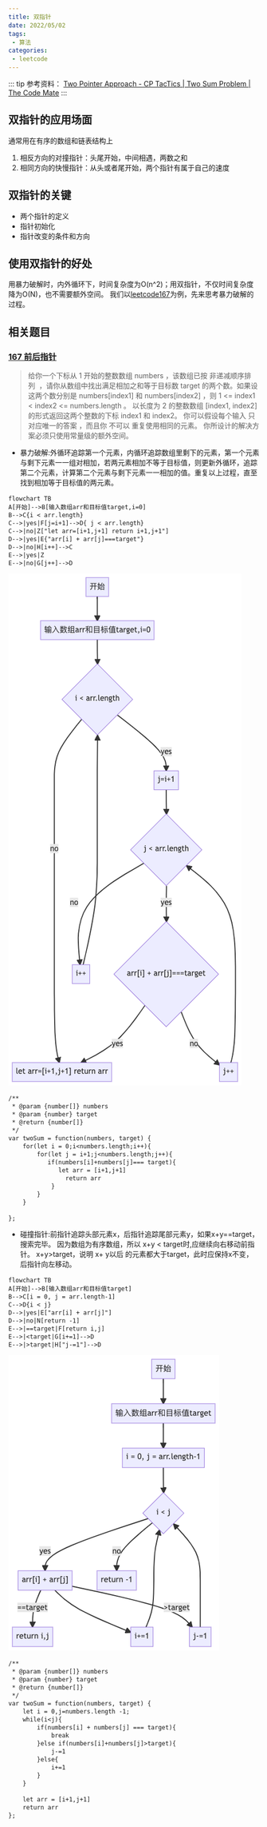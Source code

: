 ```yaml
---
title: 双指针
date: 2022/05/02
tags:
 - 算法
categories:
 - leetcode
---
```

::: tip 参考资料：
[Two Pointer Approach - CP TacTics | Two Sum Problem | The Code Mate](https://www.youtube.com/watch?v=ymKrGndnTis) 
:::
## 双指针的应用场面
通常用在有序的数组和链表结构上
1. 相反方向的对撞指针：头尾开始，中间相遇，两数之和
2. 相同方向的快慢指针：从头或者尾开始，两个指针有属于自己的速度
   
## 双指针的关键
- 两个指针的定义
- 指针初始化
- 指针改变的条件和方向

## 使用双指针的好处
用暴力破解时，内外循环下，时间复杂度为O(n^2)；用双指针，不仅时间复杂度降为O(N)，也不需要额外空间。
我们以[leetcode167](#167)为例，先来思考暴力破解的过程。

## 相关题目
### <h3 id="167">[167 前后指针](https://leetcode-cn.com/problems/two-sum-ii-input-array-is-sorted/)</h3>
> 给你一个下标从 1 开始的整数数组 numbers ，该数组已按 非递减顺序排列  ，请你从数组中找出满足相加之和等于目标数 target 的两个数。如果设这两个数分别是 numbers[index1] 和 numbers[index2] ，则 1 <= index1 < index2 <= numbers.length 。
以长度为 2 的整数数组 [index1, index2] 的形式返回这两个整数的下标 index1 和 index2。
你可以假设每个输入 只对应唯一的答案 ，而且你 不可以 重复使用相同的元素。
你所设计的解决方案必须只使用常量级的额外空间。

- 暴力破解:外循环追踪第一个元素，内循环追踪数组里剩下的元素，第一个元素与剩下元素一一组对相加，若两元素相加不等于目标值，则更新外循环，追踪第二个元素，计算第二个元素与剩下元素一一相加的值。重复以上过程，直至找到相加等于目标值的两元素。
```mermaid
flowchart TB
A[开始]-->B[输入数组arr和目标值target,i=0]
B-->C{i < arr.length}
C-->|yes|F[j=i+1]-->D{ j < arr.length} 
C-->|no|Z["let arr=[i+1,j+1] return i+1,j+1"]
D-->|yes|E{"arr[i] + arr[j]===target"}
D-->|no|H[i++]-->C
E-->|yes|Z
E-->|no|G[j++]-->D
```
![双指针之暴力破解](/img/双指针之暴力破解.png)
```
/**
 * @param {number[]} numbers
 * @param {number} target
 * @return {number[]}
 */
var twoSum = function(numbers, target) {
    for(let i = 0;i<numbers.length;i++){
        for(let j = i+1;j<numbers.length;j++){
           if(numbers[i]+numbers[j]=== target){
              let arr = [i+1,j+1]
                return arr
            }
        }
    }
    
};
```

- 碰撞指针:前指针追踪头部元素x，后指针追踪尾部元素y，如果x+y==target，搜索完毕。
因为数组为有序数组，所以 x+y < target时,应继续向右移动前指针。
x+y>target，说明 x+ y以后 的元素都大于target，此时应保持x不变，后指针向左移动。

```mermaid
flowchart TB
A[开始]-->B[输入数组arr和目标值target]
B-->C[i = 0, j = arr.length-1]
C-->D{i < j}
D-->|yes|E["arr[i] + arr[j]"]
D-->|no|N[return -1]
E-->|==target|F[return i,j]
E-->|<target|G[i+=1]-->D
E-->|>target|H["j-=1"]-->D
```
![双指针之前后指针](/img/双指针之前后指针.png)
```
/**
 * @param {number[]} numbers
 * @param {number} target
 * @return {number[]}
 */
var twoSum = function(numbers, target) {
    let i = 0,j=numbers.length -1;
    while(i<j){
        if(numbers[i] + numbers[j] === target){
            break
        }else if(numbers[i]+numbers[j]>target){
            j-=1
        }else{
            i+=1
        }
    }
    
    let arr = [i+1,j+1]
    return arr
};
```